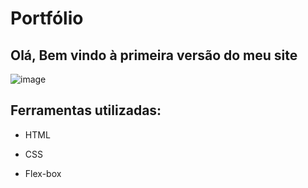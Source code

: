
# Portfólio 

## Olá, Bem vindo à primeira versão do meu site

![image](https://github.com/laisbvieira/projeto_site_html_1/assets/92763262/60e9adba-7019-4722-b97a-771be0b8f4c2)


## Ferramentas utilizadas:

* HTML

* CSS

* Flex-box
